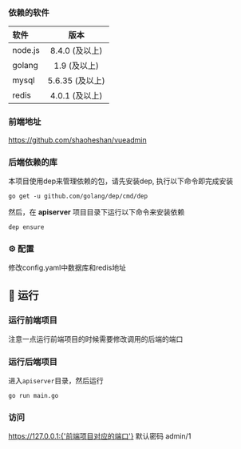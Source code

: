 ### 依赖的软件

| 软件 | 版本|  
|:---------|:-------:|
| node.js     |  8.4.0 (及以上) |
| golang  |  1.9 (及以上) |
| mysql  |  5.6.35 (及以上) |
| redis  |  4.0.1 (及以上) |

### 前端地址 
https://github.com/shaoheshan/vueadmin

### 后端依赖的库

本项目使用dep来管理依赖的包，请先安装dep, 执行以下命令即完成安装

```
go get -u github.com/golang/dep/cmd/dep
```

然后，在 **apiserver** 项目目录下运行以下命令来安装依赖

```
dep ensure
```
### ⚙️ 配置
  修改config.yaml中数据库和redis地址
 
## 🚕 运行
### 运行前端项目
注意一点运行前端项目的时候需要修改调用的后端的端口

### 运行后端项目
进入`apiserver`目录，然后运行

```
go run main.go
```
### 访问
 https://127.0.0.1:{'前端项目对应的端口'}  默认密码 admin/1

